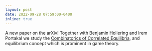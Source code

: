 ```yaml
---
layout: post
date: 2022-09-28 07:59:00-0400
inline: true
---
```


A new paper on the arXiv! Together with Benjamin Hollering and Irem Portakal we study the [Combinatorics of Correlated Equilibria](https://arxiv.org/abs/2209.13938), and equilibrium concept which is prominent in game theory.